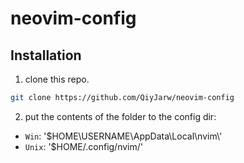 # neovim-config

## Installation
1. clone this repo.
```sh
git clone https://github.com/QiyJarw/neovim-config 
```
2. put the contents of the folder to the config dir:
- `Win`: '$HOME\\USERNAME\\AppData\\Local\\nvim\\'
- `Unix`: '$HOME/.config/nvim/'

